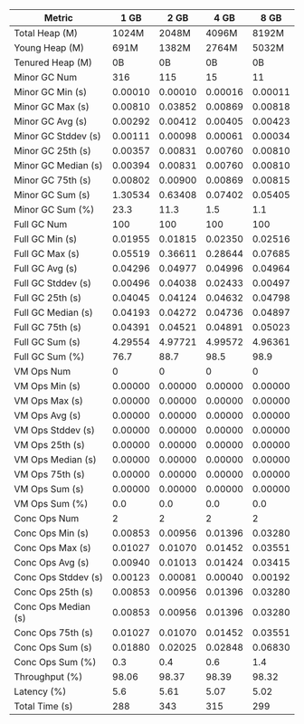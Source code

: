 | Metric | 1 GB | 2 GB | 4 GB | 8 GB |
|------|----|----|----|----|
| Total Heap (M) | 1024M | 2048M | 4096M | 8192M |
| Young Heap (M) | 691M | 1382M | 2764M | 5032M |
| Tenured Heap (M) | 0B | 0B | 0B | 0B |
| Minor GC Num | 316 | 115 | 15 | 11 |
| Minor GC Min (s) | 0.00010 | 0.00010 | 0.00016 | 0.00011 |
| Minor GC Max (s) | 0.00810 | 0.03852 | 0.00869 | 0.00818 |
| Minor GC Avg (s) | 0.00292 | 0.00412 | 0.00405 | 0.00423 |
| Minor GC Stddev (s) | 0.00111 | 0.00098 | 0.00061 | 0.00034 |
| Minor GC 25th (s) | 0.00357 | 0.00831 | 0.00760 | 0.00810 |
| Minor GC Median (s) | 0.00394 | 0.00831 | 0.00760 | 0.00810 |
| Minor GC 75th (s) | 0.00802 | 0.00900 | 0.00869 | 0.00815 |
| Minor GC Sum (s) | 1.30534 | 0.63408 | 0.07402 | 0.05405 |
| Minor GC Sum (%) | 23.3 | 11.3 | 1.5 | 1.1 |
| Full GC Num | 100 | 100 | 100 | 100 |
| Full GC Min (s) | 0.01955 | 0.01815 | 0.02350 | 0.02516 |
| Full GC Max (s) | 0.05519 | 0.36611 | 0.28644 | 0.07685 |
| Full GC Avg (s) | 0.04296 | 0.04977 | 0.04996 | 0.04964 |
| Full GC Stddev (s) | 0.00496 | 0.04038 | 0.02433 | 0.00497 |
| Full GC 25th (s) | 0.04045 | 0.04124 | 0.04632 | 0.04798 |
| Full GC Median (s) | 0.04193 | 0.04272 | 0.04736 | 0.04897 |
| Full GC 75th (s) | 0.04391 | 0.04521 | 0.04891 | 0.05023 |
| Full GC Sum (s) | 4.29554 | 4.97721 | 4.99572 | 4.96361 |
| Full GC Sum (%) | 76.7 | 88.7 | 98.5 | 98.9 |
| VM Ops Num | 0 | 0 | 0 | 0 |
| VM Ops Min (s) | 0.00000 | 0.00000 | 0.00000 | 0.00000 |
| VM Ops Max (s) | 0.00000 | 0.00000 | 0.00000 | 0.00000 |
| VM Ops Avg (s) | 0.00000 | 0.00000 | 0.00000 | 0.00000 |
| VM Ops Stddev (s) | 0.00000 | 0.00000 | 0.00000 | 0.00000 |
| VM Ops 25th (s) | 0.00000 | 0.00000 | 0.00000 | 0.00000 |
| VM Ops Median (s) | 0.00000 | 0.00000 | 0.00000 | 0.00000 |
| VM Ops 75th (s) | 0.00000 | 0.00000 | 0.00000 | 0.00000 |
| VM Ops Sum (s) | 0.00000 | 0.00000 | 0.00000 | 0.00000 |
| VM Ops Sum (%) | 0.0 | 0.0 | 0.0 | 0.0 |
| Conc Ops Num | 2 | 2 | 2 | 2 |
| Conc Ops Min (s) | 0.00853 | 0.00956 | 0.01396 | 0.03280 |
| Conc Ops Max (s) | 0.01027 | 0.01070 | 0.01452 | 0.03551 |
| Conc Ops Avg (s) | 0.00940 | 0.01013 | 0.01424 | 0.03415 |
| Conc Ops Stddev (s) | 0.00123 | 0.00081 | 0.00040 | 0.00192 |
| Conc Ops 25th (s) | 0.00853 | 0.00956 | 0.01396 | 0.03280 |
| Conc Ops Median (s) | 0.00853 | 0.00956 | 0.01396 | 0.03280 |
| Conc Ops 75th (s) | 0.01027 | 0.01070 | 0.01452 | 0.03551 |
| Conc Ops Sum (s) | 0.01880 | 0.02025 | 0.02848 | 0.06830 |
| Conc Ops Sum (%) | 0.3 | 0.4 | 0.6 | 1.4 |
| Throughput (%) | 98.06 | 98.37 | 98.39 | 98.32 |
| Latency (%) | 5.6 | 5.61 | 5.07 | 5.02 |
| Total Time (s) | 288 | 343 | 315 | 299 |
